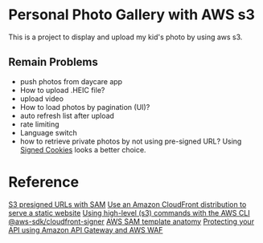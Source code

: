 # Personal Photo Gallery with AWS s3

This is a project to display and upload my kid's photo by using aws s3.

## Remain Problems
- push photos from daycare app
- How to upload .HEIC file?
- upload video
- How to load photos by pagination (UI)?
- auto refresh list after upload
- rate limiting
- Language switch
- how to retrieve private photos by not using pre-signed URL? Using [Signed Cookies](https://docs.aws.amazon.com/AmazonCloudFront/latest/DeveloperGuide/private-content-signed-cookies.html) looks a better choice.

# Reference
[S3 presigned URLs with SAM](https://github.com/aws-samples/amazon-s3-presigned-urls-aws-sam)
[Use an Amazon CloudFront distribution to serve a static website](https://docs.aws.amazon.com/Route53/latest/DeveloperGuide/getting-started-cloudfront-overview.html)
[Using high-level (s3) commands with the AWS CLI](https://docs.aws.amazon.com/cli/latest/userguide/cli-services-s3-commands.html)
[@aws-sdk/cloudfront-signer](https://github.com/aws/aws-sdk-js-v3/tree/main/packages/cloudfront-signer)
[AWS SAM template anatomy](https://docs.aws.amazon.com/serverless-application-model/latest/developerguide/sam-specification-template-anatomy.html)
[Protecting your API using Amazon API Gateway and AWS WAF](https://aws.amazon.com/blogs/compute/protecting-your-api-using-amazon-api-gateway-and-aws-waf-part-i/)